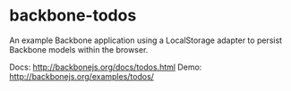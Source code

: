 backbone-todos
==============

An example Backbone application using a LocalStorage adapter to persist Backbone models within the browser.



Docs: http://backbonejs.org/docs/todos.html
Demo: http://backbonejs.org/examples/todos/
